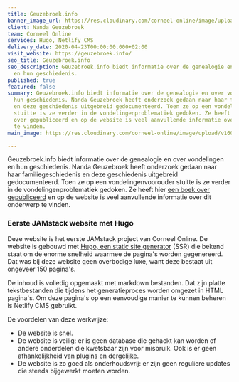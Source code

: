 ```yaml
---
title: Geuzebroek.info
banner_image_url: https://res.cloudinary.com/corneel-online/image/upload/v1602856410/corneel/geuzebroek_uk0ljo.jpg
client: Nanda Geuzebroek
team: Corneel Online
services: Hugo, Netlify CMS
delivery_date: 2020-04-23T00:00:00.000+02:00
visit_website: https://geuzebroek.info/
seo_title: Geuzebroek.info
seo_description: Geuzebroek.info biedt informatie over de genealogie en over vondelingen
  en hun geschiedenis.
published: true
featured: false
summary: Geuzebroek.info biedt informatie over de genealogie en over vondelingen en
  hun geschiedenis. Nanda Geuzebroek heeft onderzoek gedaan naar haar familiegeschiedenis
  en deze geschiedenis uitgebreid gedocumenteerd. Toen ze op een vondelingenvoorouder
  stuitte is ze verder in de vondelingenproblematiek gedoken. Ze heeft hier een boek
  over gepubliceerd en op de website is veel aanvullende informatie over dit onderwerp
  te vinden.
main_image: https://res.cloudinary.com/corneel-online/image/upload/v1602856410/corneel/geuzebroek_uk0ljo.jpg

---
```

Geuzebroek.info biedt informatie over de genealogie en over vondelingen en hun geschiedenis. Nanda Geuzebroek heeft onderzoek gedaan naar haar familiegeschiedenis en deze geschiedenis uitgebreid gedocumenteerd. Toen ze op een vondelingenvoorouder stuitte is ze verder in de vondelingenproblematiek gedoken. Ze heeft hier [een boek over gepubliceerd](https://verloren.nl/boeken/2086/257/28632/sociaal-economisch/vondelingen) en op de website is veel aanvullende informatie over dit onderwerp te vinden.

### Eerste JAMstack website met Hugo

Deze website is het eerste JAMstack project van Corneel Online. De website is gebouwd met [Hugo, een static site generator](https://gohugo.io/ "Hugo - The world’s fastest framework for building websites") (SSR) die bekend staat om de enorme snelheid waarmee de pagina's worden gegenereerd. Dat was bij deze website geen overbodige luxe, want deze bestaat uit ongeveer 150 pagina's.

De inhoud is volledig opgemaakt met markdown bestanden. Dat zijn platte tekstbestanden die tijdens het generatieproces worden omgezet in HTML pagina's. Om deze pagina's op een eenvoudige manier te kunnen beheren is Netlify CMS gebruikt.

De voordelen van deze werkwijze:

* De website is snel.
* De website is veilig: er is geen database die gehackt kan worden of andere onderdelen die kwetsbaar zijn voor misbruik. Ook is er geen afhankelijkheid van plugins en dergelijke.
* De website is zo goed als onderhoudsvrij: er zijn geen reguliere updates die steeds bijgewerkt moeten worden.